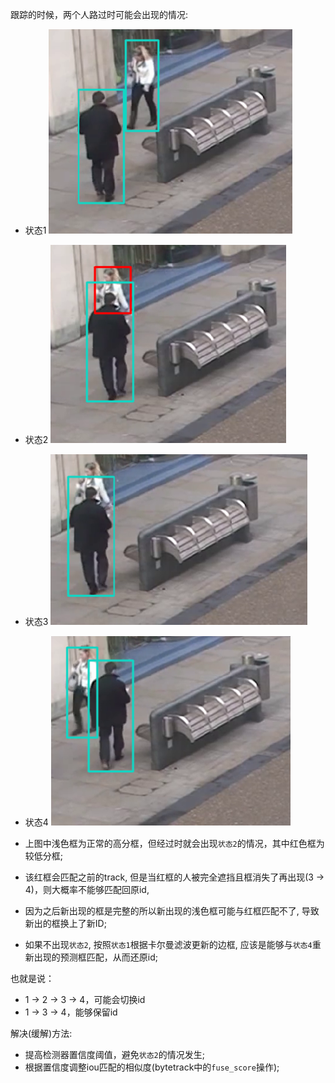 跟踪的时候，两个人路过时可能会出现的情况:

- 状态1
![d](./imgs/d.png) 
- 状态2
![a](./imgs/a.png) 
- 状态3
![e](./imgs/e.png) 
- 状态4
![c](./imgs/c.png) 

- 上图中浅色框为正常的高分框，但经过时就会出现`状态2`的情况，其中红色框为较低分框;
- 该红框会匹配之前的track, 但是当红框的人被完全遮挡且框消失了再出现(3 → 4)，则大概率不能够匹配回原id,
- 因为之后新出现的框是完整的所以新出现的浅色框可能与红框匹配不了, 导致新出的框换上了新ID;
- 如果不出现`状态2`, 按照`状态1`根据卡尔曼滤波更新的边框, 应该是能够与`状态4`重新出现的预测框匹配，从而还原id;

也就是说：
- 1 → 2 → 3 → 4，可能会切换id
- 1 → 3 → 4，能够保留id

解决(缓解)方法:
- 提高检测器置信度阈值，避免`状态2`的情况发生;
- 根据置信度调整iou匹配的相似度(bytetrack中的`fuse_score`操作);
